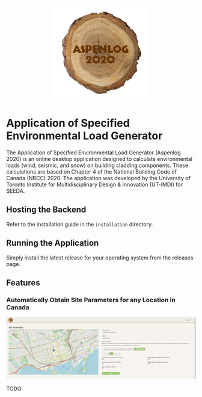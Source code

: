 <p align="center">
  <img src="assets/images/aspenlog2020logo.png" />
</p>

# Application of Specified Environmental Load Generator

The Application of Specified Environmental Load Generator (Aspenlog 2020) is an
online desktop application designed to calculate environmental loads (wind,
seismic, and snow) on building cladding components. These calculations are based
on Chapter 4 of the National Building Code of Canada (NBCC) 2020. The
application was developed by the University of Toronto Institute for
Multidisciplinary Design & Innovation (UT-IMDI) for SEEDA.

## Hosting the Backend
Refer to the installation guide in the `installation` directory.

## Running the Application
Simply install the latest release for your operating system from the releases page.

## Features
### Automatically Obtain Site Parameters for any Location in Canada
![aspenlog2020](assets/images/site_parameters.png)

[//]: # (### Efficient Building Parameter Input)

[//]: # (![aspenlog2020]&#40;assets/images/building_parameters.png&#41;)
TODO
